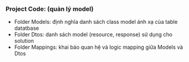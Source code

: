 ### Project Code: (quản lý model)
- Folder Models: định nghĩa danh sách class model ánh xạ của table datatbase
- Folder Dtos: danh sách model (resource, response) sử dụng cho solution
- Folder Mappings: khai báo quan hệ và logic mapping giữa Models và Dtos